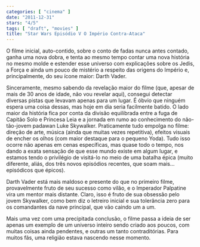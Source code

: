 ```yaml
---
categories: [ "cinema" ]
date: "2011-12-31"
stars: "4/5"
tags: [ "draft", "movies" ]
title: "Star Wars Episódio V O Império Contra-Ataca"
---
```

O filme inicial, auto-contido, sobre o conto de fadas nunca antes contado,
ganha uma nova dobra, e tenta ao mesmo tempo contar uma nova história
no mesmo molde e estender esse universo com explicações sobre os Jedis,
a Força e ainda um pouco de mistério a respeito das origens do Império
e, principalmente, do seu ícone maior: Darth Vader.

Sinceramente, mesmo sabendo da revelação maior do filme (que, apesar
de mais de 30 anos de idade, não vou revelar aqui), consegui detectar
diversas pistas que levavam apenas para um lugar. É óbvio que ninguém
espera uma coisa dessas, mas hoje em dia seria facilmente batido. O lado
maior da história fica por conta da divisão equilibrada entre a fuga
de Capitão Solo e Princesa Leia e a jornada em rumo ao conhecimento
do não-tão-jovem padawan Luke Skywalker. Praticamente tudo empolga no
filme: direção de arte, música (ainda que muitas vezes repetitiva),
efeitos visuais de encher os olhos (com maior destaque para o pequeno
Yoda). Tudo isso ocorre não apenas em cenas específicas, mas quase todo
o tempo, nos dando a exata sensação de que esse mundo existe em algum
lugar, e estamos tendo o privilégio de visitá-lo no meio de uma batalha
épica (muito diferente, aliás, dos três novos episódios recentes,
que soam mais... episódicos que épicos).

Darth Vader está mais maldoso e presente do que no primeiro filme,
provavelmente fruto de seu sucesso como vilão, e o Imperador Palpatine
vira um mentor mais distante. Claro, isso é fruto de sua obsessão pelo
jovem Skywalker, como bem diz o letreiro inicial e sua tolerância zero
para os comandantes da nave principal, que vão caindo um a um.

Mais uma vez com uma precipitada conclusão, o filme passa a ideia de
ser apenas um exemplo de um universo inteiro sendo criado aos poucos,
com muitas coisas ainda pendentes, e outras um tanto contraditórias. Para
muitos fãs, uma religião estava nascendo nesse momento.

